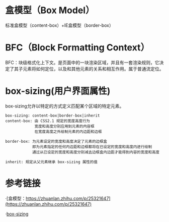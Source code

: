 # 盒模型（Box Model）
标准盒模型（content-box）+IE盒模型（border-box）

# BFC（Block Formatting Context）

BFC：块级格式化上下文。是页面中的一块渲染区域，并且有一套渲染规则，它决定了其子元素将如何定位，以及和其他元素的关系和相互作用。属于普通流定位。

# box-sizing(用户界面属性)

box-sizing允许以特定的方式定义匹配某个区域的特定元素。

    box-sizing: content-box|border-box|inherit
    content-box: 由 CSS2.1 规定的宽度高度行为
                 宽度和高度分别应用到元素的内容框
                 在宽度高度之外绘制元素的内边距和边框
                 
    border-box: 为元素设定的宽度和高度决定了元素的边框盒
                即为元素指定的任何内边距和边框都将在已设定的宽度和高度内进行绘制
                通过从已设定的宽度和高度分别减去边框盒内边距才能得到内容的宽度和高度
                
    inherit: 规定从父元素继承 box-sizing 属性的值


# 参考链接
·[盒模型：https://zhuanlan.zhihu.com/p/25321647](https://zhuanlan.zhihu.com/p/25321647)

·[box-sizing](http://www.w3school.com.cn/cssref/pr_box-sizing.asp)